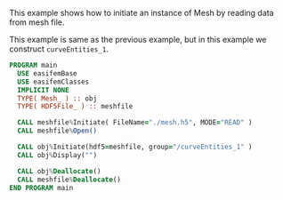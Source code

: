 This example shows how to initiate an instance of Mesh by reading data from mesh file.

This example is same as the previous example, but in this example we construct `curveEntities_1`.

```fortran
PROGRAM main
  USE easifemBase
  USE easifemClasses
  IMPLICIT NONE
  TYPE( Mesh_ ) :: obj
  TYPE( HDF5File_ ) :: meshfile

  CALL meshfile%Initiate( FileName="./mesh.h5", MODE="READ" )
  CALL meshfile%Open()

  CALL obj%Initiate(hdf5=meshfile, group="/curveEntities_1" )
  CALL obj%Display("")

  CALL obj%Deallocate()
  CALL meshfile%Deallocate()
END PROGRAM main
```
